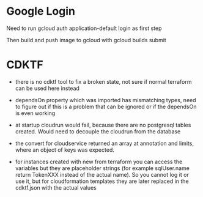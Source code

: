 # Google Login

Need to run gcloud auth application-default login as first step

Then build and push image to gcloud with gcloud builds submit


# CDKTF

- there is no cdktf tool to fix a broken state, not sure if normal terraform can be used here instead
- dependsOn property which was imported has mismatching types, need to figure out if this is a problem that can be ignored or if the dependsOn is even working

- at startup cloudrun would fail, because there are no postgresql tables created. Would need to decouple the cloudrun from the database

- the convert for cloudservice returned an array at annotation and limits, where an object of keys was expected.

- for instances created with new from terraform you can access the variables but they are placeholder strings (for example sqlUser.name return TokenXXX instead of the actual name). So
you cannot log it or use it, but for cloudformation templates they are later replaced in the cdktf.json with the actual values